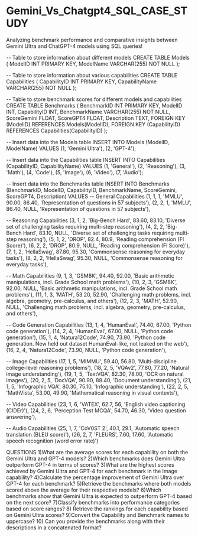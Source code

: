 # Gemini_Vs_Chatgpt4_SQL_CASE_STUDY
Analyzing benchmark performance and comparative insights between Gemini Ultra and ChatGPT-4 models using SQL queries!


-- Table to store information about different models
CREATE TABLE Models (
    ModelID INT PRIMARY KEY,
    ModelName VARCHAR(255) NOT NULL
);

-- Table to store information about various capabilities
CREATE TABLE Capabilities (
    CapabilityID INT PRIMARY KEY,
    CapabilityName VARCHAR(255) NOT NULL
);

-- Table to store benchmark scores for different models and capabilities
CREATE TABLE Benchmarks (
    BenchmarkID INT PRIMARY KEY,
    ModelID INT,
    CapabilityID INT,
    BenchmarkName VARCHAR(255) NOT NULL,
    ScoreGemini FLOAT,
    ScoreGPT4 FLOAT,
    Description TEXT,
    FOREIGN KEY (ModelID) REFERENCES Models(ModelID),
    FOREIGN KEY (CapabilityID) REFERENCES Capabilities(CapabilityID)
);

-- Insert data into the Models table
INSERT INTO Models (ModelID, ModelName) VALUES
(1, 'Gemini Ultra'),
(2, 'GPT-4');

-- Insert data into the Capabilities table
INSERT INTO Capabilities (CapabilityID, CapabilityName) VALUES
(1, 'General'),
(2, 'Reasoning'),
(3, 'Math'),
(4, 'Code'),
(5, 'Image'),
(6, 'Video'),
(7, 'Audio');

-- Insert data into the Benchmarks table
INSERT INTO Benchmarks (BenchmarkID, ModelID, CapabilityID, BenchmarkName, ScoreGemini, ScoreGPT4, Description) VALUES
-- General Capabilities
(1, 1, 1, 'MMLU', 90.00, 86.40, 'Representation of questions in 57 subjects'),
(2, 2, 1, 'MMLU', 86.40, NULL, 'Representation of questions in 57 subjects'),

-- Reasoning Capabilities
(3, 1, 2, 'Big-Bench Hard', 83.60, 83.10, 'Diverse set of challenging tasks requiring multi-step reasoning'),
(4, 2, 2, 'Big-Bench Hard', 83.10, NULL, 'Diverse set of challenging tasks requiring multi-step reasoning'),
(5, 1, 2, 'DROP', 82.4, 80.9, 'Reading comprehension (Fl Score)'),
(6, 2, 2, 'DROP', 80.9, NULL, 'Reading comprehension (Fl Score)'),
(7, 1, 2, 'HellaSwag', 87.80, 95.30, 'Commonsense reasoning for everyday tasks'),
(8, 2, 2, 'HellaSwag', 95.30, NULL, 'Commonsense reasoning for everyday tasks'),

-- Math Capabilities
(9, 1, 3, 'GSM8K', 94.40, 92.00, 'Basic arithmetic manipulations, incl. Grade School math problems'),
(10, 2, 3, 'GSM8K', 92.00, NULL, 'Basic arithmetic manipulations, incl. Grade School math problems'),
(11, 1, 3, 'MATH', 53.20, 52.90, 'Challenging math problems, incl. algebra, geometry, pre-calculus, and others'),
(12, 2, 3, 'MATH', 52.90, NULL, 'Challenging math problems, incl. algebra, geometry, pre-calculus, and others'),

-- Code Generation Capabilities
(13, 1, 4, 'HumanEval', 74.40, 67.00, 'Python code generation'),
(14, 2, 4, 'HumanEval', 67.00, NULL, 'Python code generation'),
(15, 1, 4, 'Natura12Code', 74.90, 73.90, 'Python code generation. New held out dataset HumanEval-like, not leaked on the web'),
(16, 2, 4, 'Natura12Code', 73.90, NULL, 'Python code generation'),

-- Image Capabilities
(17, 1, 5, 'MIMMU', 59.40, 56.80, 'Multi-discipline college-level reasoning problems'),
(18, 2, 5, 'VQAv2', 77.80, 77.20, 'Natural image understanding'),
(19, 1, 5, 'TextVQA', 82.30, 78.00, 'OCR on natural images'),
(20, 2, 5, 'DocVQA', 90.90, 88.40, 'Document understanding'),
(21, 1, 5, 'Infographic VQA', 80.30, 75.10, 'Infographic understanding'),
(22, 2, 5, 'MathVista', 53.00, 49.90, 'Mathematical reasoning in visual contexts'),

-- Video Capabilities
(23, 1, 6, 'VATEX', 62.7, 56, 'English video captioning (CIDEr)'),
(24, 2, 6, 'Perception Test MCQA', 54.70, 46.30, 'Video question answering'),

-- Audio Capabilities
(25, 1, 7, 'CoV0ST 2', 40.1, 29.1, 'Automatic speech translation (BLEU score)'),
(26, 2, 7, 'FLEURS', 7.60, 17.60, 'Automatic speech recognition (word error rate)')


QUESTIONS
1)What are the average scores for each capability on both the Gemini Ultra and GPT-4 models?
2)Which benchmarks does Gemini Ultra outperform GPT-4 in terms of scores?
3)What are the highest scores achieved by Gemini Ultra and GPT-4 for each benchmark in the Image capability?
4)Calculate the percentage improvement of Gemini Ultra over GPT-4 for each benchmark?
5)Retrieve the benchmarks where both models scored above the average for their respective models?
6)Which benchmarks show that Gemini Ultra is expected to outperform GPT-4 based on the next score?
7)Classify benchmarks into performance categories based on score ranges?
8) Retrieve the rankings for each capability based on Gemini Ultra scores?
9)Convert the Capability and Benchmark names to uppercase?
10) Can you provide the benchmarks along with their descriptions in a concatenated format?
